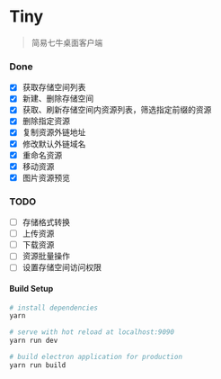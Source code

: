 # Tiny

> 简易七牛桌面客户端

### Done
* [x] 获取存储空间列表
* [x] 新建、删除存储空间
* [x] 获取、刷新存储空间内资源列表，筛选指定前缀的资源
* [x] 删除指定资源
* [x] 复制资源外链地址
* [x] 修改默认外链域名
* [x] 重命名资源
* [x] 移动资源
* [x] 图片资源预览

### TODO
* [ ] 存储格式转换
* [ ] 上传资源
* [ ] 下载资源
* [ ] 资源批量操作
* [ ] 设置存储空间访问权限

#### Build Setup

``` bash
# install dependencies
yarn

# serve with hot reload at localhost:9090
yarn run dev

# build electron application for production
yarn run build
```
